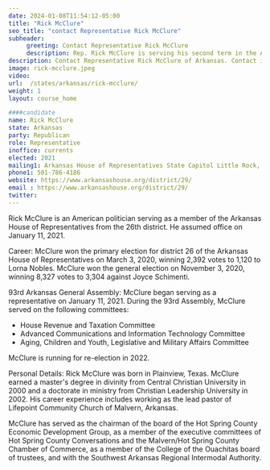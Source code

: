 ```yaml
---
date: 2024-01-08T11:54:12-05:00
title: "Rick McClure"
seo_title: "contact Representative Rick McClure"
subheader:
     greeting: Contact Representative Rick McClure
     description: Rep. Rick McClure is serving his second term in the Arkansas House. He represents District 29 which includes a portion of Hot Spring and Saline County. For the 94th General Assembly, Rep. McClure serves as the Vice Chair of the House Public Transportation Committee.
description: Contact Representative Rick McClure of Arkansas. Contact information for Rick McClure includes email address, phone number, and mailing address.
image: rick-mcclure.jpeg
video:
url:  /states/arkansas/rick-mcclure/
weight: 1
layout: course_home

####candidate
name: Rick McClure
state: Arkansas
party: Republican
role: Representative
inoffice: currents
elected: 2021
mailing1: Arkansas House of Representatives State Capitol Little Rock, AR 72201
phone1: 501-786-4186
website: https://www.arkansashouse.org/district/29/
email : https://www.arkansashouse.org/district/29/
twitter:
---
```


Rick McClure is an American politician serving as a member of the Arkansas House of Representatives from the 26th district. He assumed office on January 11, 2021.

Career:
McClure won the primary election for district 26 of the Arkansas House of Representatives on March 3, 2020, winning 2,392 votes to 1,120 to Lorna Nobles. McClure won the general election on November 3, 2020, winning 8,327 votes to 3,304 against Joyce Schimenti.

93rd Arkansas General Assembly:
McClure began serving as a representative on January 11, 2021. During the 93rd Assembly, McClure served on the following committees:
- House Revenue and Taxation Committee
- Advanced Communications and Information Technology Committee
- Aging, Children and Youth, Legislative and Military Affairs Committee

McClure is running for re-election in 2022.

Personal Details:
Rick McClure was born in Plainview, Texas. McClure earned a master's degree in divinity from Central Christian University in 2000 and a doctorate in ministry from Christian Leadership University in 2002. His career experience includes working as the lead pastor of Lifepoint Community Church of Malvern, Arkansas.

McClure has served as the chairman of the board of the Hot Spring County Economic Development Group, as a member of the executive committees of Hot Spring County Conversations and the Malvern/Hot Spring County Chamber of Commerce, as a member of the College of the Ouachitas board of trustees, and with the Southwest Arkansas Regional Intermodal Authority.
